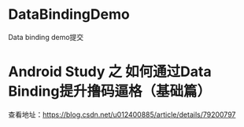 # DataBindingDemo
Data binding demo提交

# Android Study 之 如何通过Data Binding提升撸码逼格（基础篇）

查看地址：https://blog.csdn.net/u012400885/article/details/79200797
